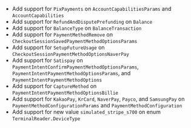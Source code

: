 * Add support for `PixPayments` on `AccountCapabilitiesParams` and `AccountCapabilities`
* Add support for `RefundAndDisputePrefunding` on `Balance`
* Add support for `BalanceType` on `BalanceTransaction`
* Add support for `PaymentMethodRemove` on `CheckoutSessionSavedPaymentMethodOptionsParams`
* Add support for `SetupFutureUsage` on `CheckoutSessionPaymentMethodOptionsNaverPay`
* Add support for `Satispay` on `PaymentIntentConfirmPaymentMethodOptionsParams`, `PaymentIntentPaymentMethodOptionsParams`, and `PaymentIntentPaymentMethodOptions`
* Add support for `CaptureMethod` on `PaymentIntentPaymentMethodOptionsBillie`
* Add support for `KakaoPay`, `KrCard`, `NaverPay`, `Payco`, and `SamsungPay` on `PaymentMethodConfigurationParams` and `PaymentMethodConfiguration`
* Add support for new value `simulated_stripe_s700` on enum `TerminalReader.DeviceType`